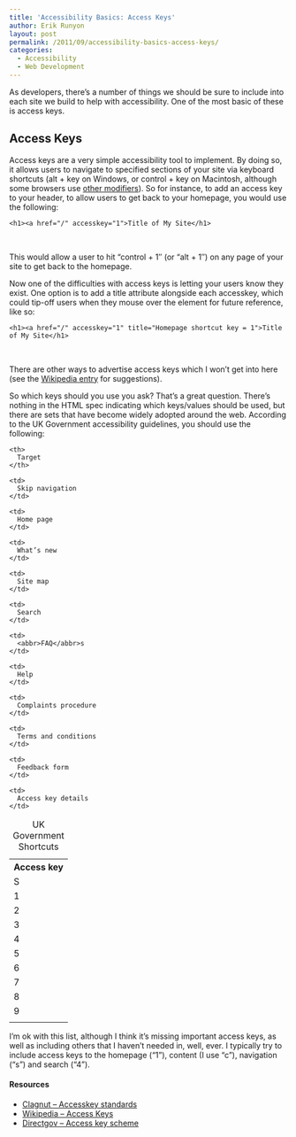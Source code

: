 ```yaml
---
title: 'Accessibility Basics: Access Keys'
author: Erik Runyon
layout: post
permalink: /2011/09/accessibility-basics-access-keys/
categories:
  - Accessibility
  - Web Development
---
```

As developers, there’s a number of things we should be sure to include into each site we build to help with accessibility. One of the most basic of these is access keys.<!-- more -->

## Access Keys

Access keys are a very simple accessibility tool to implement. By doing so, it allows users to navigate to specified sections of your site via keyboard shortcuts (alt + key on Windows, or control + key on Macintosh, although some browsers use [other modifiers][1]). So for instance, to add an access key to your header, to allow users to get back to your homepage, you would use the following:<!-- more -->

    <h1><a href="/" accesskey="1">Title of My Site</h1>

 

This would allow a user to hit “control + 1″ (or “alt + 1″) on any page of your site to get back to the homepage.

Now one of the difficulties with access keys is letting your users know they exist. One option is to add a title attribute alongside each accesskey, which could tip-off users when they mouse over the element for future reference, like so:

    <h1><a href="/" accesskey="1" title="Homepage shortcut key = 1">Title of My Site</h1>

 

There are other ways to advertise access keys which I won’t get into here (see the [Wikipedia entry][2] for suggestions).

So which keys should you use you ask? That’s a great question. There’s nothing in the HTML spec indicating which keys/values should be used, but there are sets that have become widely adopted around the web. According to the UK Government accessibility guidelines, you should use the following:

<table>
  <caption><abbr>UK</abbr> Government Shortcuts</caption> <tr>
    <th>
      Access key
    </th>

    <th>
      Target
    </th>
  </tr>

  <tr>
    <td>
      S
    </td>

    <td>
      Skip navigation
    </td>
  </tr>

  <tr>
    <td>
      1
    </td>

    <td>
      Home page
    </td>
  </tr>

  <tr>
    <td>
      2
    </td>

    <td>
      What’s new
    </td>
  </tr>

  <tr>
    <td>
      3
    </td>

    <td>
      Site map
    </td>
  </tr>

  <tr>
    <td>
      4
    </td>

    <td>
      Search
    </td>
  </tr>

  <tr>
    <td>
      5
    </td>

    <td>
      <abbr>FAQ</abbr>s
    </td>
  </tr>

  <tr>
    <td>
      6
    </td>

    <td>
      Help
    </td>
  </tr>

  <tr>
    <td>
      7
    </td>

    <td>
      Complaints procedure
    </td>
  </tr>

  <tr>
    <td>
      8
    </td>

    <td>
      Terms and conditions
    </td>
  </tr>

  <tr>
    <td>
      9
    </td>

    <td>
      Feedback form
    </td>
  </tr>

  <tr>
    <td>
    </td>

    <td>
      Access key details
    </td>
  </tr>
</table>

I’m ok with this list, although I think it’s missing important access keys, as well as including others that I haven’t needed in, well, ever. I typically try to include access keys to the homepage (“1”), content (I use “c”), navigation (“s”) and search (“4”).

<div class="note">
  <h4>
    Resources
  </h4>

  <ul>
    <li>
      <a href="http://clagnut.com/blog/193/">Clagnut – Accesskey standards</a>
    </li>
    <li>
      <a href="http://en.wikipedia.org/wiki/Access_key">Wikipedia – Access Keys</a>
    </li>
    <li>
      <a href="http://webarchive.nationalarchives.gov.uk/20121015000000/http://www.direct.gov.uk/en/Hl1/Help/DG_020463">Directgov – Access key scheme</a>
    </li>
  </ul>
</div>

 [1]: http://webarchive.nationalarchives.gov.uk/20121015000000/http://www.direct.gov.uk/en/Hl1/Help/DG_020463
 [2]: http://en.wikipedia.org/wiki/Access_key